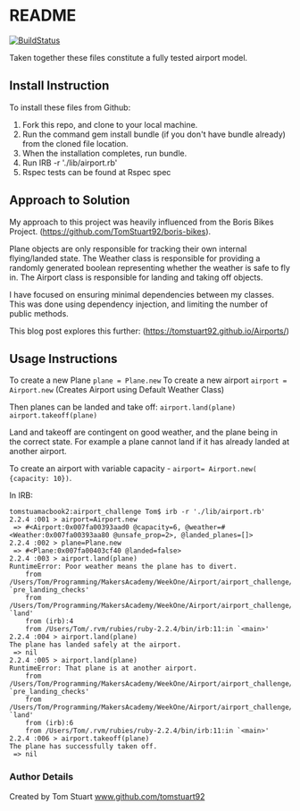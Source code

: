 
# README                                
[![BuildStatus](https://travis-ci.org/TomStuart92/airport_challenge.svg?branch=master)](https://travis-ci.org/TomStuart92/airport_challenge)

Taken together these files constitute a fully tested airport model.

## Install Instruction

To install these files from Github:
1. Fork this repo, and clone to your local machine.
2. Run the command gem install bundle (if you don't have bundle already) from the cloned file location.
3. When the installation completes, run bundle.
4. Run IRB -r './lib/airport.rb'
5. Rspec tests can be found at Rspec spec

## Approach to Solution

My approach to this project was heavily influenced from the Boris Bikes Project. (https://github.com/TomStuart92/boris-bikes).

Plane objects are only responsible for tracking their own internal flying/landed state.
The Weather class is responsible for providing a randomly generated boolean representing whether the weather is safe to fly in.
The Airport class is responsible for landing and taking off objects.

I have focused on ensuring minimal dependencies between my classes.
This was done using dependency injection, and limiting the number of public methods.

This blog post explores this further: (https://tomstuart92.github.io/Airports/)

## Usage Instructions
To create a new Plane `plane = Plane.new`
To create a new airport `airport = Airport.new`
(Creates Airport using Default Weather Class)

Then planes can be landed and take off:
`airport.land(plane)`
`airport.takeoff(plane)`

Land and takeoff are contingent on good weather, and the plane being in the correct state.
For example a plane cannot land if it has already landed at another airport.

To create an airport with variable capacity - `airport= Airport.new( {capacity: 10})`.

In IRB:

```
tomstuamacbook2:airport_challenge Tom$ irb -r './lib/airport.rb'
2.2.4 :001 > airport=Airport.new
 => #<Airport:0x007fa00393aad0 @capacity=6, @weather=#<Weather:0x007fa00393aa80 @unsafe_prop=2>, @landed_planes=[]>
2.2.4 :002 > plane=Plane.new
 => #<Plane:0x007fa00403cf40 @landed=false>
2.2.4 :003 > airport.land(plane)
RuntimeError: Poor weather means the plane has to divert.
	from /Users/Tom/Programming/MakersAcademy/WeekOne/Airport/airport_challenge/lib/airport.rb:34:in `pre_landing_checks'
	from /Users/Tom/Programming/MakersAcademy/WeekOne/Airport/airport_challenge/lib/airport.rb:14:in `land'
	from (irb):4
	from /Users/Tom/.rvm/rubies/ruby-2.2.4/bin/irb:11:in `<main>'
2.2.4 :004 > airport.land(plane)
The plane has landed safely at the airport.
 => nil
2.2.4 :005 > airport.land(plane)
RuntimeError: That plane is at another airport.
	from /Users/Tom/Programming/MakersAcademy/WeekOne/Airport/airport_challenge/lib/airport.rb:32:in `pre_landing_checks'
	from /Users/Tom/Programming/MakersAcademy/WeekOne/Airport/airport_challenge/lib/airport.rb:14:in `land'
	from (irb):6
	from /Users/Tom/.rvm/rubies/ruby-2.2.4/bin/irb:11:in `<main>'
2.2.4 :006 > airport.takeoff(plane)
The plane has successfully taken off.
 => nil
 ```

### Author Details
Created by Tom Stuart
www.github.com/tomstuart92
